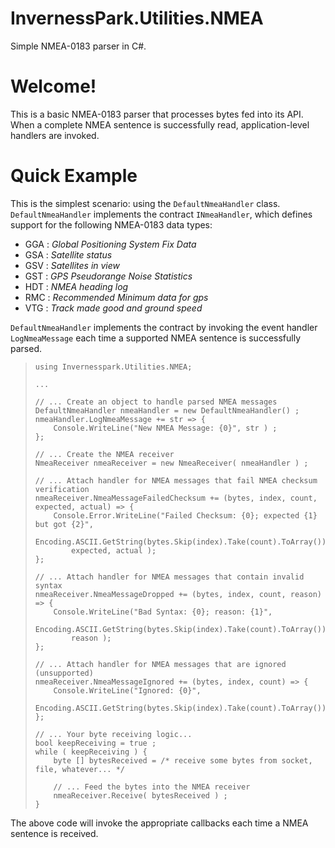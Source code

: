 # InvernessPark.Utilities.NMEA
Simple NMEA-0183 parser in C#.

# Welcome!

This is a basic NMEA-0183 parser that processes bytes fed into its API. When a complete NMEA sentence is successfully read, application-level handlers are invoked.

# Quick Example

This is the simplest scenario: using the `DefaultNmeaHandler` class.  `DefaultNmeaHandler` implements the contract `INmeaHandler`, which defines support for the following NMEA-0183 data types:
* GGA : _Global Positioning System Fix Data_
* GSA : _Satellite status_
* GSV : _Satellites in view_
* GST : _GPS Pseudorange Noise Statistics_
* HDT : _NMEA heading log_
* RMC : _Recommended Minimum data for gps_
* VTG : _Track made good and ground speed_

`DefaultNmeaHandler` implements the contract by invoking the event handler `LogNmeaMessage` each time a supported NMEA sentence is successfully parsed.
    
>     using Invernesspark.Utilities.NMEA;
>     
>     ...
>     
>     // ... Create an object to handle parsed NMEA messages
>     DefaultNmeaHandler nmeaHandler = new DefaultNmeaHandler() ;
>     nmeaHandler.LogNmeaMessage += str => {
>         Console.WriteLine("New NMEA Message: {0}", str ) ;
>     };
>     
>     // ... Create the NMEA receiver
>     NmeaReceiver nmeaReceiver = new NmeaReceiver( nmeaHandler ) ;
>     
>     // ... Attach handler for NMEA messages that fail NMEA checksum verification
>     nmeaReceiver.NmeaMessageFailedChecksum += (bytes, index, count, expected, actual) => {
>         Console.Error.WriteLine("Failed Checksum: {0}; expected {1} but got {2}",
>             Encoding.ASCII.GetString(bytes.Skip(index).Take(count).ToArray()),
>             expected, actual );
>     };
>    
>     // ... Attach handler for NMEA messages that contain invalid syntax
>     nmeaReceiver.NmeaMessageDropped += (bytes, index, count, reason) => {
>         Console.WriteLine("Bad Syntax: {0}; reason: {1}",
>             Encoding.ASCII.GetString(bytes.Skip(index).Take(count).ToArray()),
>             reason );
>     };
>    
>     // ... Attach handler for NMEA messages that are ignored (unsupported)
>     nmeaReceiver.NmeaMessageIgnored += (bytes, index, count) => {
>         Console.WriteLine("Ignored: {0}", 
>             Encoding.ASCII.GetString(bytes.Skip(index).Take(count).ToArray()));
>     };
>    
>     // ... Your byte receiving logic...
>     bool keepReceiving = true ;
>     while ( keepReceiving ) {
>         byte [] bytesReceived = /* receive some bytes from socket, file, whatever... */ 
>    
>         // ... Feed the bytes into the NMEA receiver
>         nmeaReceiver.Receive( bytesReceived ) ;
>     }

The above code will invoke the appropriate callbacks each time a NMEA sentence is received.
